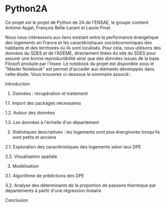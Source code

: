 # Python2A

Ce projet est le projet de Python de 2A de l'ENSAE, le groupe contient Antoine Aygat, François Belle-Larant et Laurie Pinel.

Nous nous intéressons aux liens existant entre la performance énergétique des logements en France et les caractéristiques socioéconomiques des habitants et des territoires où ils sont localisés. Pour cela, nous utilisons des données du SDES et de l'ADEME, directement tirées du site du SDES pour assurer une bonne reproductibilité ainsi que des données issues de la base Filosofi produite par l'Insee. Le notebook du projet est disponible sous le "Master Notebook" est permet d'acceder aux éléments développés dans cette étude. Vous trouverez ci-dessous le sommaire associé :

Introduction 

1. Données : récupération et traitement 

  1.1. Import des packages nécessaires 
  
  1.2. Autour des données 
  
  1.3. Les données à l'échelle d'un département 
 

2. Statistiques descriptives : les logements sont plus énergivores lorsqu'ils sont petits et anciens 

  2.1. Exploration des caractéristiques des logements selon leur DPE
  
  2.2. Visualisation spatiale 
 
 
3. Modélisation 

  3.1. Algorithme de prédictions des DPE 
  
  3.2. Analyse des déterminants de la proportion de passoire thermique par départements à partir d'une régression linéaire
  
Conclusion 
